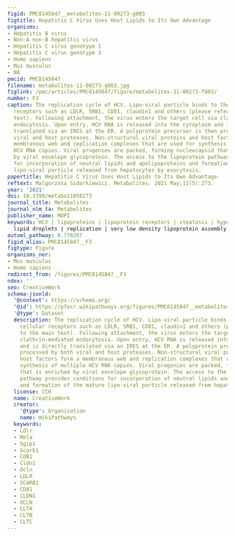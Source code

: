 ```yaml
---
figid: PMC8145847__metabolites-11-00273-g003
figtitle: Hepatitis C Virus Uses Host Lipids to Its Own Advantage
organisms:
- Hepatitis B virus
- Non-A non-B hepatitis virus
- Hepatitis C virus genotype 1
- Hepatitis C virus genotype 3
- Homo sapiens
- Mus musculus
- NA
pmcid: PMC8145847
filename: metabolites-11-00273-g003.jpg
figlink: /pmc/articles/PMC8145847/figure/metabolites-11-00273-f003/
number: F3
caption: The replication cycle of HCV. Lipo-viral particle binds to the host cellular
  receptors such as LDLR, SRB1, CD81, claudin1 and others (please refer to the main
  text). Following attachment, the virus enters the target cell via clathrin-mediated
  endocytosis. Upon entry, HCV RNA is released into the cytoplasm and is directly
  translated via an IRES at the ER. A polyprotein precursor is then processed by both
  viral and host proteases. Non-structural viral proteins and host factors form a
  membranous web and replication complexes that are used for synthesis of multiple
  HCV RNA copies. Viral progenies are packed, forming nucleocapsid that is enriched
  by viral envelope glycoprotein. The access to the lipoprotein pathway provides conditions
  for incorporation of neutral lipids and apolipoproteins and formation of the mature
  lipo-viral particle released from hepatocytes by exocytosis.
papertitle: Hepatitis C Virus Uses Host Lipids to Its Own Advantage.
reftext: Malgorzata Sidorkiewicz. Metabolites. 2021 May;11(5):273.
year: '2021'
doi: 10.3390/metabo11050273
journal_title: Metabolites
journal_nlm_ta: Metabolites
publisher_name: MDPI
keywords: HCV | lipoproteins | lipoprotein receptors | steatosis | hypolipidemia |
  lipid droplets | replication | very low density lipoprotein assembly
automl_pathway: 0.776207
figid_alias: PMC8145847__F3
figtype: Figure
organisms_ner:
- Mus musculus
- Homo sapiens
redirect_from: /figures/PMC8145847__F3
ndex: ''
seo: CreativeWork
schema-jsonld:
  '@context': https://schema.org/
  '@id': https://pfocr.wikipathways.org/figures/PMC8145847__metabolites-11-00273-g003.html
  '@type': Dataset
  description: The replication cycle of HCV. Lipo-viral particle binds to the host
    cellular receptors such as LDLR, SRB1, CD81, claudin1 and others (please refer
    to the main text). Following attachment, the virus enters the target cell via
    clathrin-mediated endocytosis. Upon entry, HCV RNA is released into the cytoplasm
    and is directly translated via an IRES at the ER. A polyprotein precursor is then
    processed by both viral and host proteases. Non-structural viral proteins and
    host factors form a membranous web and replication complexes that are used for
    synthesis of multiple HCV RNA copies. Viral progenies are packed, forming nucleocapsid
    that is enriched by viral envelope glycoprotein. The access to the lipoprotein
    pathway provides conditions for incorporation of neutral lipids and apolipoproteins
    and formation of the mature lipo-viral particle released from hepatocytes by exocytosis.
  license: CC0
  name: CreativeWork
  creator:
    '@type': Organization
    name: WikiPathways
  keywords:
  - Ldlr
  - Mela
  - Sgip1
  - Scarb1
  - Cd81
  - Cldn1
  - Ocln
  - LDLR
  - SCARB1
  - CD81
  - CLDN1
  - OCLN
  - CLTA
  - CLTB
  - CLTC
---
```

